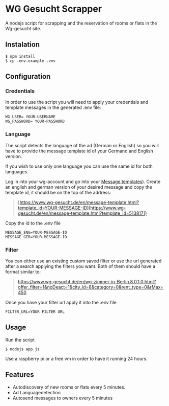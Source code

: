 # WG Gesucht Scrapper


A nodejs script for scrapping and the reservation of rooms or flats in the Wg-gesucht site.


## Instalation

    $ npm install
    $ cp .env.example .env



## Configuration

### Credentials
In order to use the script you will need to apply your credentials and template messages in the generated .env file:

    WG_USER= YOUR-USERNAME
    WG_PASSWORD= YOUR-PASSWORD

### Language
The script detects the language of  the ad (German or English) so you will have to provide the message template id of your Germand and English version.

If you wish to use only one language you can use the same id for both languages.

Log in into your wg-account and go into your [Message templates](https://www.wg-gesucht.de/en/mein-wg-gesucht-message-templates.html)). Create an english and german version of your desired message and copy the template id, it should be on the top of the address:
> [https://www.wg-gesucht.de/en/message-template.html?template_id=YOUR-MESSAGE-ID](https://www.wg-gesucht.de/en/message-template.html?template_id=5138171)

Copy the id to the .env file

    MESSAGE_ENG=YOUR-MESSAGE-ID
    MESSAGE_GER=YOUR-MESSAGE-ID
    
### Filter
You can either use an existing custom saved filter or use the url generated after a search applying the filters you want. Both of them should have a format similar to:

> https://www.wg-gesucht.de/en/wg-zimmer-in-Berlin.8.0.1.0.html?offer_filter=1&noDeact=1&city_id=8&category=0&rent_type=0&rMax=450

Once you have your filter url apply it into the .env file

    FILTER_URL=YOUR FILTER URL

## Usage

Run the script

    $ nodejs app.js

Use a raspberry pi or a free vm in order to have it running 24 hours.

## Features

 - Autodiscovery of new rooms or flats every 5 minutes.
 - Ad Languagedetection
 - Autosend messages to owners every 5 minutes
